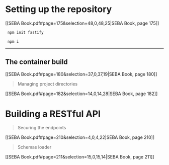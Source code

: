 # Setting up the repository

[[SEBA Book.pdf#page=175&selection=48,0,48,25|SEBA Book, page 175]]

```bash
 npm init fastify
```

```bash
 npm i
```

---

## The container build

[[SEBA Book.pdf#page=180&selection=37,0,37,19|SEBA Book, page 180]]

> Managing project directories

[[SEBA Book.pdf#page=182&selection=14,0,14,28|SEBA Book, page 182]]

# Building a RESTful API

> Securing the endpoints

[[SEBA Book.pdf#page=210&selection=4,0,4,22|SEBA Book, page 210]]
> Schemas loader

[[SEBA Book.pdf#page=211&selection=15,0,15,14|SEBA Book, page 211]]